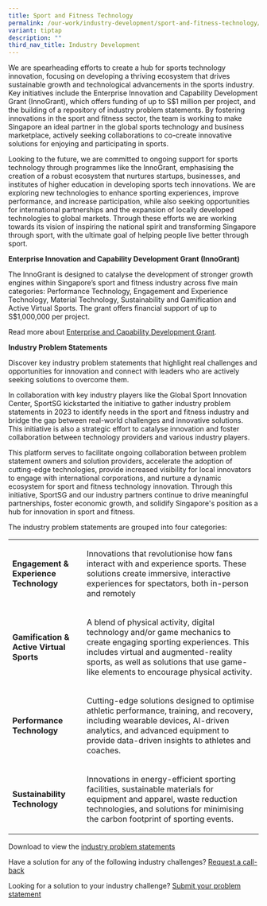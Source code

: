 ```yaml
---
title: Sport and Fitness Technology
permalink: /our-work/industry-development/sport-and-fitness-technology/
variant: tiptap
description: ""
third_nav_title: Industry Development
---
```

<p>We are spearheading efforts to create a hub for sports technology innovation,
focusing on developing a thriving ecosystem that drives sustainable growth
and technological advancements in the sports industry. Key initiatives
include the Enterprise Innovation and Capability Development Grant (InnoGrant),
which offers funding of up to S$1 million per project, and the building
of a repository of industry problem statements. By fostering innovations
in the sport and fitness sector, the team is working to make Singapore
an ideal partner in the global sports technology and business marketplace,
actively seeking collaborations to co-create innovative solutions for enjoying
and participating in sports.</p>
<p>Looking to the future, we are committed to ongoing support for sports
technology through programmes like the InnoGrant, emphasising the creation
of a robust ecosystem that nurtures startups, businesses, and institutes
of higher education in developing sports tech innovations. We are exploring
new technologies to enhance sporting experiences, improve performance,
and increase participation, while also seeking opportunities for international
partnerships and the expansion of locally developed technologies to global
markets. Through these efforts we are working towards its vision of inspiring
the national spirit and transforming Singapore through sport, with the
ultimate goal of helping people live better through sport.</p>
<p><strong>Enterprise Innovation and Capability Development Grant (InnoGrant)</strong>
</p>
<p>The InnoGrant is designed to catalyse the development of stronger growth
engines within Singapore’s sport and fitness industry across five main
categories: Performance Technology, Engagement and Experience Technology,
Material Technology, Sustainability and Gamification and Active Virtual
Sports. The grant offers financial support of up to S$1,000,000 per project.</p>
<p>Read more about <a href="https://www.sportsingapore.gov.sg/support-resources/support-for-sport-businesses/grants/the-enterprise-innovation-and-capability/" rel="noopener nofollow" target="_blank">Enterprise and Capability Development Grant</a>.</p>
<p><strong>Industry Problem Statements</strong>
</p>
<p>Discover key industry problem statements that highlight real challenges
and opportunities for innovation and connect with leaders who are actively
seeking solutions to overcome them.</p>
<p>In collaboration with key industry players like the Global Sport Innovation
Center, SportSG kickstarted the initiative to gather industry problem statements
in 2023 to identify needs in the sport and fitness industry and bridge
the gap between real-world challenges and innovative solutions. This initiative
is also a strategic effort to catalyse innovation and foster collaboration
between technology providers and various industry players.</p>
<p>This platform serves to facilitate ongoing collaboration between problem
statement owners and solution providers, accelerate the adoption of cutting-edge
technologies, provide increased visibility for local innovators to engage
with international corporations, and nurture a dynamic ecosystem for sport
and fitness technology innovation. Through this initiative, SportSG and
our industry partners continue to drive meaningful partnerships, foster
economic growth, and solidify Singapore's position as a hub for innovation
in sport and fitness.</p>
<p>The industry problem statements are grouped into four categories:</p>
<p></p>
<table style="minWidth: 50px">
<colgroup>
<col>
<col>
</colgroup>
<tbody>
<tr>
<td rowspan="1" colspan="1">
<p><strong>Engagement &amp; Experience Technology</strong>
</p>
</td>
<td rowspan="1" colspan="1">
<p>Innovations that revolutionise how fans interact with and experience sports.
These solutions create immersive, interactive experiences for spectators,
both in-person and remotely</p>
</td>
</tr>
<tr>
<td rowspan="1" colspan="1">
<p><strong>Gamification &amp; Active Virtual Sports</strong>
</p>
</td>
<td rowspan="1" colspan="1">
<p>A blend of physical activity, digital technology and/or game mechanics
to create engaging sporting experiences. This includes virtual and augmented-reality
sports, as well as solutions that use game-like elements to encourage physical
activity.</p>
</td>
</tr>
<tr>
<td rowspan="1" colspan="1">
<p><strong>Performance Technology</strong>
</p>
</td>
<td rowspan="1" colspan="1">
<p>Cutting-edge solutions designed to optimise athletic performance, training,
and recovery, including wearable devices, AI-driven analytics, and advanced
equipment to provide data-driven insights to athletes and coaches.</p>
</td>
</tr>
<tr>
<td rowspan="1" colspan="1">
<p><strong>Sustainability Technology</strong>
</p>
</td>
<td rowspan="1" colspan="1">
<p>Innovations in energy-efficient sporting facilities, sustainable materials
for equipment and apparel, waste reduction technologies, and solutions
for minimising the carbon footprint of sporting events.</p>
</td>
</tr>
</tbody>
</table>
<p>Download to view the <a href="https://go.gov.sg/ps-list" rel="noopener nofollow" target="_blank">industry problem statements</a>
</p>
<p>Have a solution for any of the following industry challenges? <a href="https://go.gov.sg/ps-solution" rel="noopener nofollow" target="_blank">Request a call-back</a> 
</p>
<p>Looking for a solution to your industry challenge? <a href="https://go.gov.sg/ps-submit" rel="noopener nofollow" target="_blank">Submit your problem statement</a>
</p>
<p></p>
<p></p>